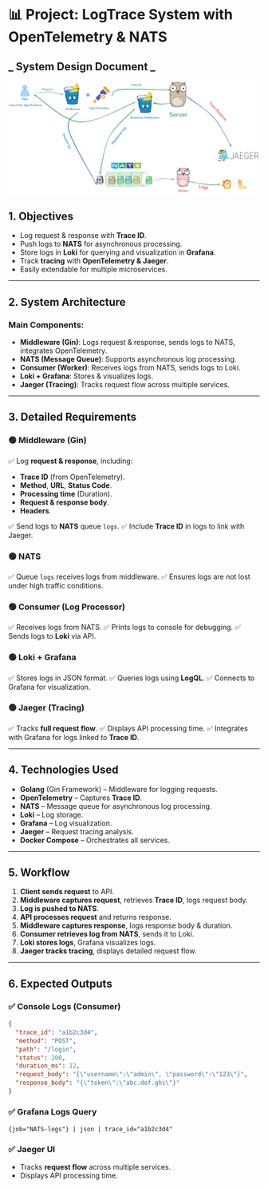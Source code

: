 # 📊 Project: LogTrace System with OpenTelemetry & NATS

## **_ System Design Document _**

![LogTrace System](pkg/log-system.png "LogTrace System")

## **1. Objectives**

- Log request & response with **Trace ID**.
- Push logs to **NATS** for asynchronous processing.
- Store logs in **Loki** for querying and visualization in **Grafana**.
- Track **tracing** with **OpenTelemetry & Jaeger**.
- Easily extendable for multiple microservices.

---

## **2. System Architecture**

### **Main Components:**

- **Middleware (Gin)**: Logs request & response, sends logs to NATS, integrates OpenTelemetry.
- **NATS (Message Queue)**: Supports asynchronous log processing.
- **Consumer (Worker)**: Receives logs from NATS, sends logs to Loki.
- **Loki + Grafana**: Stores & visualizes logs.
- **Jaeger (Tracing)**: Tracks request flow across multiple services.

---

## **3. Detailed Requirements**

### **🟢 Middleware (Gin)**

✅ Log **request & response**, including:

- **Trace ID** (from OpenTelemetry).
- **Method**, **URL**, **Status Code**.
- **Processing time** (Duration).
- **Request & response body**.
- **Headers**.

✅ Send logs to **NATS** queue `logs`.
✅ Include **Trace ID** in logs to link with Jaeger.

### **🟢 NATS**

✅ Queue `logs` receives logs from middleware.
✅ Ensures logs are not lost under high traffic conditions.

### **🟢 Consumer (Log Processor)**

✅ Receives logs from NATS.
✅ Prints logs to console for debugging.
✅ Sends logs to **Loki** via API.

### **🟢 Loki + Grafana**

✅ Stores logs in JSON format.
✅ Queries logs using **LogQL**.
✅ Connects to Grafana for visualization.

### **🟢 Jaeger (Tracing)**

✅ Tracks **full request flow**.
✅ Displays API processing time.
✅ Integrates with Grafana for logs linked to **Trace ID**.

---

## **4. Technologies Used**

- **Golang** (Gin Framework) – Middleware for logging requests.
- **OpenTelemetry** – Captures **Trace ID**.
- **NATS** – Message queue for asynchronous log processing.
- **Loki** – Log storage.
- **Grafana** – Log visualization.
- **Jaeger** – Request tracing analysis.
- **Docker Compose** – Orchestrates all services.

---

## **5. Workflow**

1. **Client sends request** to API.
2. **Middleware captures request**, retrieves **Trace ID**, logs request body.
3. **Log is pushed to NATS**.
4. **API processes request** and returns response.
5. **Middleware captures response**, logs response body & duration.
6. **Consumer retrieves log from NATS**, sends it to Loki.
7. **Loki stores logs**, Grafana visualizes logs.
8. **Jaeger tracks tracing**, displays detailed request flow.

---

## **6. Expected Outputs**

### **✅ Console Logs (Consumer)**

```json
{
  "trace_id": "a1b2c3d4",
  "method": "POST",
  "path": "/login",
  "status": 200,
  "duration_ms": 12,
  "request_body": "{\"username\":\"admin\", \"password\":\"123\"}",
  "response_body": "{\"token\":\"abc.def.ghi\"}"
}
```

### **✅ Grafana Logs Query**

```logql
{job="NATS-logs"} | json | trace_id="a1b2c3d4"
```

### **✅ Jaeger UI**

- Tracks **request flow** across multiple services.
- Displays API processing time.
